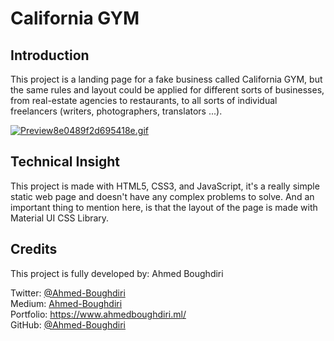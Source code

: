 # California GYM

## Introduction
This project is a landing page for a fake business called California GYM, but the same rules and layout could be applied for different sorts of businesses, from real-estate agencies to restaurants, to all sorts of individual freelancers (writers, photographers, translators ...).

[![Preview8e0489f2d695418e.gif](https://s9.gifyu.com/images/Preview8e0489f2d695418e.gif)](https://gifyu.com/image/Gev0)

## Technical Insight
This project is made with HTML5, CSS3, and JavaScript, it's a really simple static web page and doesn't have any complex problems to solve.
And an important thing to mention here, is that the layout of the page is made with Material UI CSS Library.

## Credits
This project is fully developed by: Ahmed Boughdiri

Twitter: [@Ahmed-Boughdiri](https://twitter.com/BoughdiriAhmed)  
Medium: [Ahmed-Boughdiri](https://ahmedboughdiri2020.medium.com/)  
Portfolio: https://www.ahmedboughdiri.ml/  
GitHub: [@Ahmed-Boughdiri](https://github.com/Ahmed-Boughdiri)  

